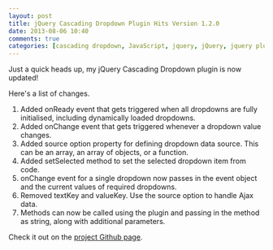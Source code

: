```yaml
---
layout: post
title: jQuery Cascading Dropdown Plugin Hits Version 1.2.0
date: 2013-08-06 10:40
comments: true
categories: [cascading dropdown, JavaScript, jquery, jQuery, jquery plugin, Web Development]
---
```

Just a quick heads up, my jQuery Cascading Dropdown plugin is now updated!

Here's a list of changes.

<ol>
	<li>Added onReady event that gets triggered when all dropdowns are fully initialised, including dynamically loaded dropdowns.</li>
	<li>Added onChange event that gets triggered whenever a dropdown value changes.</li>
	<li>Added source option property for defining dropdown data source. This can be an array, an array of objects, or a function.</li>
	<li>Added setSelected method to set the selected dropdown item from code.</li>
	<li>onChange event for a single dropdown now passes in the event object and the current values of required dropdowns.</li>
	<li>Removed textKey and valueKey. Use the source option to handle Ajax data.</li>
	<li>Methods can now be called using the plugin and passing in the method as string, along with additional parameters.</li>
</ol>

Check it out on the <a href="https://github.com/dnasir/jquery-cascading-dropdown" title="jQuery Cascading Dropdown plugin" target="_blank">project Github page</a>.

